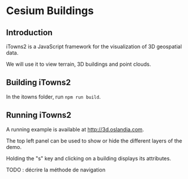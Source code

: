 Cesium Buildings
================

Introduction
------------

iTowns2 is a JavaScript framework for the visualization of 3D geospatial data.

We will use it to view terrain, 3D buildings and point clouds.

Building iTowns2
-----------------

In the itowns folder, run `npm run build`.

Running iTowns2
-----------------

A running example is available at http://3d.oslandia.com.

The top left panel can be used to show or hide the different layers of the demo.

Holding the "s" key and clicking on a building displays its attributes.

TODO : décrire la méthode de navigation
